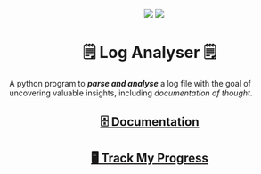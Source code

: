 <p align="center">
    <img src ="https://img.shields.io/badge/version-0.0.2-brightgreen">
    <img src="https://img.shields.io/badge/status-not%20functional-red">
</p>

<h1 align="center">🗒️ Log Analyser 🗒️</h1>

A python program to ***parse and analyse*** a log file with the goal of uncovering valuable insights, including *documentation of thought*.

<h2 align="center">
    <a href="./thoughts/THOUGHTS.md" onclick="window.open(this.href,'_blank');return false;">🗄️ Documentation</a>
</h2>

<h2 align="center">
    <a href="https://tree.taiga.io/project/jayfalls-log-analyser/kanban" onclick="window.open(this.href,'_blank');return false;">🖥️ Track My Progress</a>
</h2>
